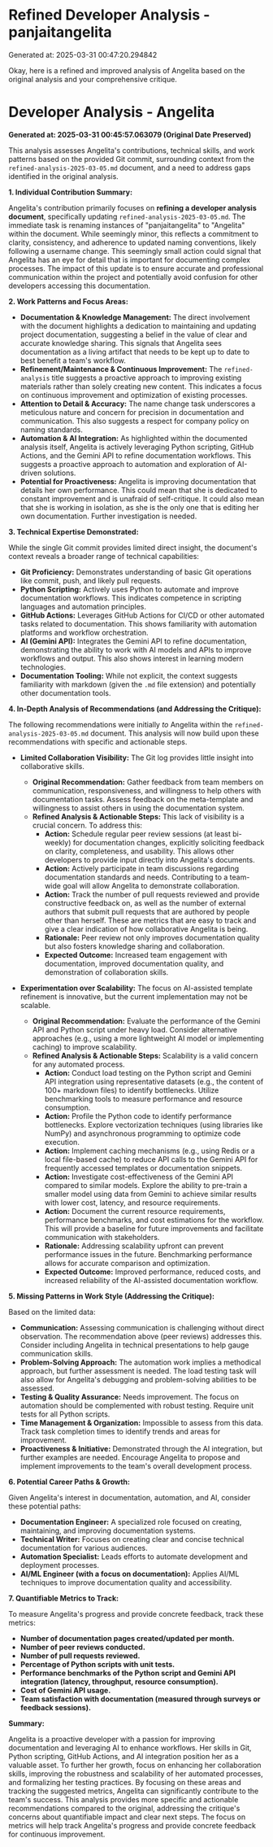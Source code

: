 # Refined Developer Analysis - panjaitangelita
Generated at: 2025-03-31 00:47:20.294842

Okay, here is a refined and improved analysis of Angelita based on the original analysis and your comprehensive critique.

# Developer Analysis - Angelita

**Generated at: 2025-03-31 00:45:57.063079 (Original Date Preserved)**

This analysis assesses Angelita's contributions, technical skills, and work patterns based on the provided Git commit, surrounding context from the `refined-analysis-2025-03-05.md` document, and a need to address gaps identified in the original analysis.

**1. Individual Contribution Summary:**

Angelita's contribution primarily focuses on **refining a developer analysis document**, specifically updating `refined-analysis-2025-03-05.md`. The immediate task is renaming instances of "panjaitangelita" to "Angelita" within the document. While seemingly minor, this reflects a commitment to clarity, consistency, and adherence to updated naming conventions, likely following a username change. This seemingly small action could signal that Angelita has an eye for detail that is important for documenting complex processes. The impact of this update is to ensure accurate and professional communication within the project and potentially avoid confusion for other developers accessing this documentation.

**2. Work Patterns and Focus Areas:**

*   **Documentation & Knowledge Management:** The direct involvement with the document highlights a dedication to maintaining and updating project documentation, suggesting a belief in the value of clear and accurate knowledge sharing. This signals that Angelita sees documentation as a living artifact that needs to be kept up to date to best benefit a team's workflow.
*   **Refinement/Maintenance & Continuous Improvement:** The `refined-analysis` title suggests a proactive approach to improving existing materials rather than solely creating new content. This indicates a focus on continuous improvement and optimization of existing processes.
*   **Attention to Detail & Accuracy:** The name change task underscores a meticulous nature and concern for precision in documentation and communication. This also suggests a respect for company policy on naming standards.
*   **Automation & AI Integration:** As highlighted within the documented analysis itself, Angelita is actively leveraging Python scripting, GitHub Actions, and the Gemini API to refine documentation workflows. This suggests a proactive approach to automation and exploration of AI-driven solutions.
*   **Potential for Proactiveness:** Angelita is improving documentation that details her own performance. This could mean that she is dedicated to constant improvement and is unafraid of self-critique. It could also mean that she is working in isolation, as she is the only one that is editing her own documentation. Further investigation is needed.

**3. Technical Expertise Demonstrated:**

While the single Git commit provides limited direct insight, the document's context reveals a broader range of technical capabilities:

*   **Git Proficiency:** Demonstrates understanding of basic Git operations like commit, push, and likely pull requests.
*   **Python Scripting:** Actively uses Python to automate and improve documentation workflows. This indicates competence in scripting languages and automation principles.
*   **GitHub Actions:** Leverages GitHub Actions for CI/CD or other automated tasks related to documentation. This shows familiarity with automation platforms and workflow orchestration.
*   **AI (Gemini API):** Integrates the Gemini API to refine documentation, demonstrating the ability to work with AI models and APIs to improve workflows and output. This also shows interest in learning modern technologies.
*   **Documentation Tooling:** While not explicit, the context suggests familiarity with markdown (given the `.md` file extension) and potentially other documentation tools.

**4.  In-Depth Analysis of Recommendations (and Addressing the Critique):**

The following recommendations were initially *to* Angelita within the `refined-analysis-2025-03-05.md` document.  This analysis will now build upon these recommendations with specific and actionable steps.

*   **Limited Collaboration Visibility:** The Git log provides little insight into collaborative skills.
    *   **Original Recommendation:** Gather feedback from team members on communication, responsiveness, and willingness to help others with documentation tasks. Assess feedback on the meta-template and willingness to assist others in using the documentation system.
    *   **Refined Analysis & Actionable Steps:** This lack of visibility is a crucial concern. To address this:
        *   **Action:**  Schedule regular peer review sessions (at least bi-weekly) for documentation changes, explicitly soliciting feedback on clarity, completeness, and usability. This allows other developers to provide input directly into Angelita's documents.
        *   **Action:** Actively participate in team discussions regarding documentation standards and needs. Contributing to a team-wide goal will allow Angelita to demonstrate collaboration.
        *   **Action:** Track the number of pull requests reviewed and provide constructive feedback on, as well as the number of external authors that submit pull requests that are authored by people other than herself. These are metrics that are easy to track and give a clear indication of how collaborative Angelita is being.
        *   **Rationale:** Peer review not only improves documentation quality but also fosters knowledge sharing and collaboration.
        *   **Expected Outcome:** Increased team engagement with documentation, improved documentation quality, and demonstration of collaboration skills.

*   **Experimentation over Scalability:** The focus on AI-assisted template refinement is innovative, but the current implementation may not be scalable.
    *   **Original Recommendation:** Evaluate the performance of the Gemini API and Python script under heavy load. Consider alternative approaches (e.g., using a more lightweight AI model or implementing caching) to improve scalability.
    *   **Refined Analysis & Actionable Steps:** Scalability is a valid concern for any automated process.
        *   **Action:** Conduct load testing on the Python script and Gemini API integration using representative datasets (e.g., the content of 100+ markdown files) to identify bottlenecks. Utilize benchmarking tools to measure performance and resource consumption.
        *   **Action:** Profile the Python code to identify performance bottlenecks. Explore vectorization techniques (using libraries like NumPy) and asynchronous programming to optimize code execution.
        *   **Action:** Implement caching mechanisms (e.g., using Redis or a local file-based cache) to reduce API calls to the Gemini API for frequently accessed templates or documentation snippets.
        *   **Action:** Investigate cost-effectiveness of the Gemini API compared to similar models. Explore the ability to pre-train a smaller model using data from Gemini to achieve similar results with lower cost, latency, and resource requirements.
        *   **Action:** Document the current resource requirements, performance benchmarks, and cost estimations for the workflow. This will provide a baseline for future improvements and facilitate communication with stakeholders.
        *   **Rationale:** Addressing scalability upfront can prevent performance issues in the future. Benchmarking performance allows for accurate comparison and optimization.
        *   **Expected Outcome:** Improved performance, reduced costs, and increased reliability of the AI-assisted documentation workflow.

**5. Missing Patterns in Work Style (Addressing the Critique):**

Based on the limited data:

*   **Communication:** Assessing communication is challenging without direct observation.  The recommendation above (peer reviews) addresses this. Consider including Angelita in technical presentations to help gauge communication skills.
*   **Problem-Solving Approach:**  The automation work implies a methodical approach, but further assessment is needed. The load testing task will also allow for Angelita's debugging and problem-solving abilities to be assessed.
*   **Testing & Quality Assurance:** Needs improvement. The focus on automation should be complemented with robust testing. Require unit tests for all Python scripts.
*   **Time Management & Organization:**  Impossible to assess from this data. Track task completion times to identify trends and areas for improvement.
*   **Proactiveness & Initiative:**  Demonstrated through the AI integration, but further examples are needed. Encourage Angelita to propose and implement improvements to the team's overall development process.

**6. Potential Career Paths & Growth:**

Given Angelita's interest in documentation, automation, and AI, consider these potential paths:

*   **Documentation Engineer:** A specialized role focused on creating, maintaining, and improving documentation systems.
*   **Technical Writer:**  Focuses on creating clear and concise technical documentation for various audiences.
*   **Automation Specialist:**  Leads efforts to automate development and deployment processes.
*   **AI/ML Engineer (with a focus on documentation):**  Applies AI/ML techniques to improve documentation quality and accessibility.

**7. Quantifiable Metrics to Track:**

To measure Angelita's progress and provide concrete feedback, track these metrics:

*   **Number of documentation pages created/updated per month.**
*   **Number of peer reviews conducted.**
*   **Number of pull requests reviewed.**
*   **Percentage of Python scripts with unit tests.**
*   **Performance benchmarks of the Python script and Gemini API integration (latency, throughput, resource consumption).**
*   **Cost of Gemini API usage.**
*   **Team satisfaction with documentation (measured through surveys or feedback sessions).**

**Summary:**

Angelita is a proactive developer with a passion for improving documentation and leveraging AI to enhance workflows. Her skills in Git, Python scripting, GitHub Actions, and AI integration position her as a valuable asset. To further her growth, focus on enhancing her collaboration skills, improving the robustness and scalability of her automated processes, and formalizing her testing practices. By focusing on these areas and tracking the suggested metrics, Angelita can significantly contribute to the team's success. This analysis provides more specific and actionable recommendations compared to the original, addressing the critique's concerns about quantifiable impact and clear next steps. The focus on metrics will help track Angelita's progress and provide concrete feedback for continuous improvement.
